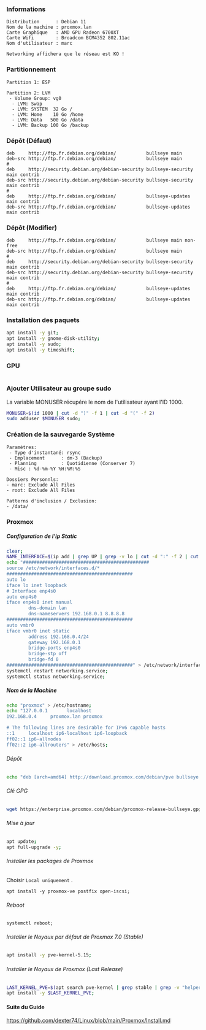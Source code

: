 ### Informations
```
Distribution      : Debian 11
Nom de la machine : proxmox.lan
Carte Graphique   : AMD GPU Radeon 6700XT
Carte Wifi        : Broadcom BCM4352 802.11ac
Nom d'utilisateur : marc

Networking affichera que le réseau est KO !
```

### Partitionnement
```
Partition 1: ESP

Partition 2: LVM
 - Volume Group: vg0
  - LVM: Swap
  - LVM: SYSTEM  32 Go /
  - LVM: Home    10 Go /home
  - LVM: Data   500 Go /data
  - LVM: Backup 100 Go /backup
```

### Dépôt (Défaut)
```
deb     http://ftp.fr.debian.org/debian/           bullseye main
deb-src http://ftp.fr.debian.org/debian/           bullseye main
#
deb     http://security.debian.org/debian-security bullseye-security main contrib
deb-src http://security.debian.org/debian-security bullseye-security main contrib
#
deb     http://ftp.fr.debian.org/debian/           bullseye-updates main contrib
deb-src http://ftp.fr.debian.org/debian/           bullseye-updates main contrib
```

### Dépôt (Modifier)
```
deb     http://ftp.fr.debian.org/debian/           bullseye main non-free
deb-src http://ftp.fr.debian.org/debian/           bullseye main
#
deb     http://security.debian.org/debian-security bullseye-security main contrib
deb-src http://security.debian.org/debian-security bullseye-security main contrib
#
deb     http://ftp.fr.debian.org/debian/           bullseye-updates main contrib
deb-src http://ftp.fr.debian.org/debian/           bullseye-updates main contrib
```

### Installation des paquets
```bash
apt install -y git;
apt install -y gnome-disk-utility;
apt install -y sudo;
apt install -y timeshift;
```

### GPU
```

```

### Ajouter Utilisateur au groupe sudo
La variable MONUSER récupére le nom de l'utilisateur ayant l'ID 1000.
```bash
MONUSER=$(id 1000 | cut -d ")" -f 1 | cut -d "(" -f 2)
sudo adduser $MONUSER sudo;
```

### Création de la sauvegarde Système
```
Paramètres:
 - Type d'instantané: rsync
 - Emplacement      : dm-3 (Backup)
 - Planning         : Quotidienne (Conserver 7)
 - Misc : %d-%m-%Y %H:%M:%S

Dossiers Personnls:
- marc: Exclude All Files
- root: Exclude All Files

Patterns d'inclusion / Exclusion:
- /data/
```

### Proxmox
##### Configuration de l'ip Static
```bash
clear;
NAME_INTERFACE=$(ip add | grep UP | grep -v lo | cut -d ":" -f 2 | cut -d " " -f 2)
echo "##############################################
source /etc/network/interfaces.d/*
##############################################
auto lo
iface lo inet loopback
# Interface enp4s0
auto enp4s0
iface enp4s0 inet manual
        dns-domain lan
        dns-nameservers 192.168.0.1 8.8.8.8
##############################################
auto vmbr0
iface vmbr0 inet static
        address 192.168.0.4/24
        gateway 192.168.0.1
        bridge-ports enp4s0
        bridge-stp off
        bridge-fd 0
##############################################" > /etc/network/interfaces;
systemctl restart networking.service;
systemctl status networking.service;
```

##### Nom de la Machine
```bash
echo "proxmox" > /etc/hostname;
echo "127.0.0.1       localhost
192.168.0.4     proxmox.lan proxmox

# The following lines are desirable for IPv6 capable hosts
::1     localhost ip6-localhost ip6-loopback
ff02::1 ip6-allnodes
ff02::2 ip6-allrouters" > /etc/hosts;
```

###### Dépôt
```bash
echo "deb [arch=amd64] http://download.proxmox.com/debian/pve bullseye pve-no-subscription" > /etc/apt/sources.list.d/pve-install-repo.list;
```

###### Clé GPG
```bash
wget https://enterprise.proxmox.com/debian/proxmox-release-bullseye.gpg -O /etc/apt/trusted.gpg.d/proxmox-release-bullseye.gpg;
```

###### Mise à jour
```bash
apt update;
apt full-upgrade -y;
```

###### Installer les packages de Proxmox
Choisir `Local uniquement` .
```
apt install -y proxmox-ve postfix open-iscsi;
```

###### Reboot
```
systemctl reboot;
```

###### Installer le Noyaux par défaut de Proxmox 7.0 (Stable)
```bash
apt install -y pve-kernel-5.15;
```

###### Installer le Noyaux de Proxmox (Last Release)
```bash
LAST_KERNEL_PVE=$(apt search pve-kernel | grep stable | grep -v "helper\|libc" | tail -n 1 | cut -d "/" -f 1)
apt install -y $LAST_KERNEL_PVE;
```


#### Suite du Guide
https://github.com/dexter74/Linux/blob/main/Proxmox/Install.md
